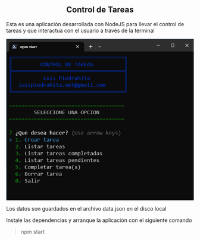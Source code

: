 
<h2 align="center">Control de Tareas</h2>

<p>Esta es una aplicación desarrollada con NodeJS para llevar el control de tareas y que interactua con el usuario a través de la terminal </p>

<img src="captura.png" align="center" alt="Captura del menú principal" title="Captura del menú principal">

<p>Los datos son guardados en el archivo data.json en el disco local</p>

<p>Instale las dependencias y arranque la aplicación con el siguiente comando</p>

> npm start

